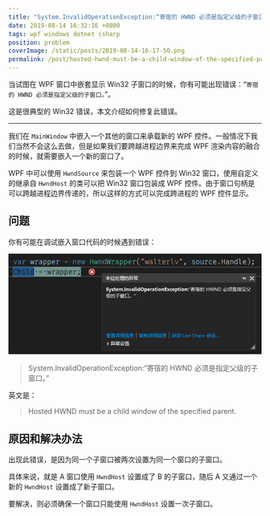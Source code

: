 ```yaml
---
title: "System.InvalidOperationException:“寄宿的 HWND 必须是指定父级的子窗口。”"
date: 2019-08-14 16:32:16 +0800
tags: wpf windows dotnet csharp
position: problem
coverImage: /static/posts/2019-08-14-16-17-50.png
permalink: /post/hosted-hwnd-must-be-a-child-window-of-the-specified-parent.html
---
```


当试图在 WPF 窗口中嵌套显示 Win32 子窗口的时候，你有可能出现错误：“`寄宿的 HWND 必须是指定父级的子窗口。`”。

这是很典型的 Win32 错误，本文介绍如何修复此错误。

---

<div id="toc"></div>

我们在 `MainWindow` 中嵌入一个其他的窗口来承载新的 WPF 控件。一般情况下我们当然不会这么去做，但是如果我们要跨越进程边界来完成 WPF 渲染内容的融合的时候，就需要嵌入一个新的窗口了。

WPF 中可以使用 `HwndSource` 来包装一个 WPF 控件到 Win32 窗口，使用自定义的继承自 `HwndHost` 的类可以把 Win32 窗口包装成 WPF 控件。由于窗口句柄是可以跨越进程边界传递的，所以这样的方式可以完成跨进程的 WPF 控件显示。

## 问题

你有可能在调试嵌入窗口代码的时候遇到错误：

![错误](/static/posts/2019-08-14-16-17-50.png)

> System.InvalidOperationException:“寄宿的 HWND 必须是指定父级的子窗口。”

英文是：

> Hosted HWND must be a child window of the specified parent.

## 原因和解决办法

出现此错误，是因为同一个子窗口被两次设置为同一个窗口的子窗口。

具体来说，就是 A 窗口使用 `HwndHost` 设置成了 B 的子窗口，随后 A 又通过一个新的 `HwndHost` 设置成了新子窗口。

要解决，则必须确保一个窗口只能使用 `HwndHost` 设置一次子窗口。


